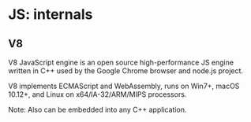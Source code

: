 # JS: internals

## V8

V8 JavaScript engine is an open source high-performance JS engine written in C++ used by the Google Chrome browser and node.js project.

V8 implements ECMAScript and WebAssembly, runs on Win7+,
macOS 10.12+, and Linux on x64/IA-32/ARM/MIPS processors.

Note: Also can be embedded into any C++ application.